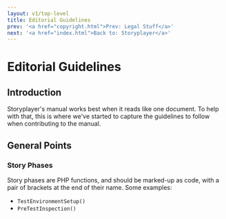 ```yaml
---
layout: v1/top-level
title: Editorial Guidelines
prev: '<a href="copyright.html">Prev: Legal Stuff</a>'
next: '<a href="index.html">Back to: Storyplayer</a>'
---
```


# Editorial Guidelines

## Introduction

Storyplayer's manual works best when it reads like one document.  To help with that, this is where we've started to capture the guidelines to follow when contributing to the manual.

## General Points

### Story Phases

Story phases are PHP functions, and should be marked-up as code, with a pair of brackets at the end of their name.  Some examples:

* `TestEnvironmentSetup()`
* `PreTestInspection()`